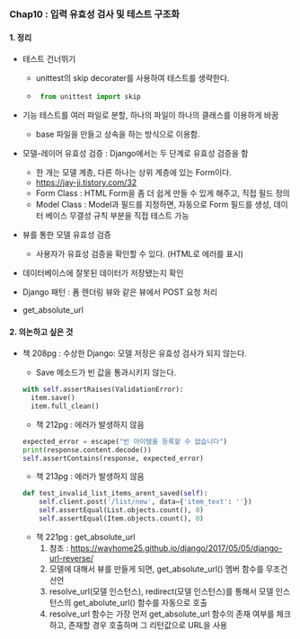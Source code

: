 ### Chap10 : 입력 유효성 검사 및 테스트 구조화  



#### 1. 정리

 * 테스트 건너뛰기

     * unittest의 skip decorater를 사용하여 테스트를 생략한다.

     * ```python
        from unittest import skip
        ```
     
 * 기능 테스트를 여러 파일로 분할, 하나의 파일이 하나의 클래스를 이용하게 바꿈

      * base 파일을 만들고 상속을 하는 방식으로 이용함.

 * 모델-레이어 유효성 검증 : Django에서는 두 단계로 유효성 검증을 함

      * 한 개는 모델 계층, 다른 하나는 상위 계층에 있는 Form이다.
      * https://jay-ji.tistory.com/32
      * Form Class : HTML Form을 좀 더 쉽게 만들 수 있게 해주고, 직접 필드 정의
      * Model Class :  Model과 필드를 지정하면, 자동으로 Form 필드를 생성, 데이터 베이스 무결성 규칙 부분을 직접 테스트 가능

 * 뷰를 통한 모델 유효성 검증

      * 사용자가 유효성 검증을 확인할 수 있다. (HTML로 에러를 표시)

 * 데이터베이스에 잘못된 데이터가 저장됐는지 확인

 * Django 패턴 : 폼 렌더링 뷰와 같은 뷰에서 POST 요청 처리

 * get_absolute_url



#### 2. 의논하고 싶은 것
* 책 208pg : 수상한 Django: 모델 저장은 유효성 검사가 되지 않는다.

  * Save 메소드가 빈 값을 통과시키지 않는다.
  
  ```python
  with self.assertRaises(ValidationError):
    item.save()
    item.full_clean()
  ```

  * 책 212pg : 에러가 발생하지 않음
  
  ```python
  expected_error = escape("빈 아이템을 등록할 수 없습니다")
  print(response.content.decode())
  self.assertContains(response, expected_error)
  ```

  * 책 213pg : 에러가 발생하지 않음
  
  ```python
  def test_invalid_list_items_arent_saved(self):
      self.client.post('/list/new', data={'item_text': ''})
      self.assertEqual(List.objects.count(), 0)
      self.assertEqual(Item.objects.count(), 0)
  ```
  
  * 책 221pg : get_absolute_url
    1. 참조 : https://wayhome25.github.io/django/2017/05/05/django-url-reverse/
    2. 모델에 대해서 뷰를 만들게 되면, get_absolute_url() 멤버 함수를 무조건 선언
    3. resolve_url(모델 인스턴스), redirect(모델 인스턴스)를 통해서 모델 인스턴스의 get_abolute_url() 함수를 자동으로 호출
    4. resolve_url 함수는 가장 먼저 get_absolute_url 함수의 존재 여부를 체크하고, 존재할 경우 호출하며 그 리턴값으로 URL을 사용